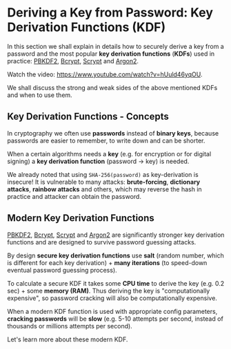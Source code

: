 # Deriving a Key from Password: Key Derivation Functions (KDF)

In this section we shall explain in details how to securely derive a key from a password and the most popular **key derivation functions** (**KDFs**) used in practice: [PBKDF2](https://en.wikipedia.org/wiki/PBKDF2), [Bcrypt](https://en.wikipedia.org/wiki/Bcrypt), [Scrypt](https://en.wikipedia.org/wiki/Scrypt) and [Argon2](https://en.wikipedia.org/wiki/Argon2).

<div class="video-player">
  Watch the video: <a target="_blank" href="https://www.youtube.com/watch?v=hUuld46yqOU">https://www.youtube.com/watch?v=hUuld46yqOU</a>.
</div>
<script src="/assets/js/video.js"></script>

We shall discuss the strong and weak sides of the above mentioned KDFs and when to use them.

## Key Derivation Functions - Concepts

In cryptography we often use **passwords** instead of **binary keys**, because passwords are easier to remember, to write down and can be shorter.

When a certain algorithms needs a **key** (e.g. for encryption or for digital signing) a **key derivation function** (password -> key) is needed.

We already noted that using `SHA-256(password)` as key-derivation is insecure! It is vulnerable to many attacks: **brute-forcing**, **dictionary attacks**, **rainbow attacks** and others, which may reverse the hash in practice and attacker can obtain the password.

## Modern Key Derivation Functions

[PBKDF2](https://en.wikipedia.org/wiki/PBKDF2), [Bcrypt](https://en.wikipedia.org/wiki/Bcrypt), [Scrypt](https://en.wikipedia.org/wiki/Scrypt) and [Argon2](https://en.wikipedia.org/wiki/Argon2) are significantly stronger key derivation functions and are designed to survive password guessing attacks.
 
By design **secure key derivation functions** use **salt** (random number, which is different for each key derivation) + **many iterations** (to speed-down eventual password guessing process).

To calculate a secure KDF it takes some **CPU time** to derive the key (e.g. 0.2 sec) + some **memory (RAM)**. Thus deriving the key is "computationally expensive", so password cracking will also be computationally expensive.

When a modern KDF function is used with appropriate config parameters, **cracking passwords** will be **slow** (e.g. 5-10 attempts per second, instead of thousands or millions attempts per second).

Let's learn more about these modern KDF.